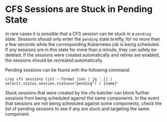 # CFS Sessions are Stuck in Pending State
In rare cases it is possible that a CFS session can be stuck in a `pending` state. Sessions should only enter the `pending` state briefly, for no more than a few seconds while the corresponding Kubernetes job is being scheduled. If any sessions are in this state for more than a minute, they can safely be deleted. If the sessions were created automatically and retires are enabled, the sessions should be recreated automatically.

Pending sessions can be found with the following command:
```
cray cfs sessions list --format json | jq '.[] | select(.status.session.status=="pending") | {name}'
```

Stuck sessions that were created by the cfs-batcher can block further sessions from being scheduled against the same components. In the event that sessions are not being scheduled against some components, check the list of pending sessions to see if any are stuck and targeting the same component.

